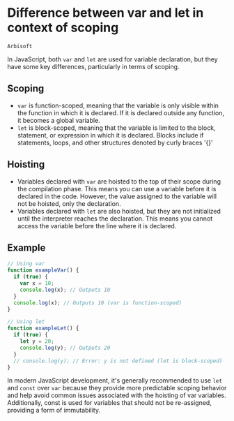 # Difference between var and let in context of scoping
`Arbisoft`

In JavaScript, both `var` and `let` are used for variable declaration, but they have some key differences, particularly in terms of scoping.

## Scoping
- `var` is function-scoped, meaning that the variable is only visible within the function in which it is declared. If it is declared outside any function, it becomes a global variable.
- `let` is block-scoped, meaning that the variable is limited to the block, statement, or expression in which it is declared. Blocks include if statements, loops, and other structures denoted by curly braces '{}'

## Hoisting
- Variables declared with `var` are hoisted to the top of their scope during the compilation phase. This means you can use a variable before it is declared in the code. However, the value assigned to the variable will not be hoisted, only the declaration.
- Variables declared with `let` are also hoisted, but they are not initialized until the interpreter reaches the declaration. This means you cannot access the variable before the line where it is declared.

## Example
```javascript
// Using var
function exampleVar() {
  if (true) {
    var x = 10;
    console.log(x); // Outputs 10
  }
  console.log(x); // Outputs 10 (var is function-scoped)
}

// Using let
function exampleLet() {
  if (true) {
    let y = 20;
    console.log(y); // Outputs 20
  }
  // console.log(y); // Error: y is not defined (let is block-scoped)
}
```

In modern JavaScript development, it's generally recommended to use `let` and `const` over `var` because they provide more predictable scoping behavior and help avoid common issues associated with the hoisting of var variables. Additionally, const is used for variables that should not be re-assigned, providing a form of immutability.